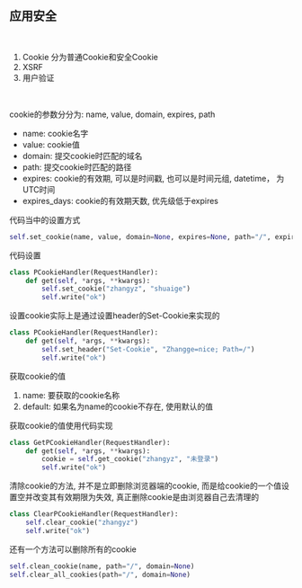 
## 应用安全

<br/>

1) Cookie 分为普通Cookie和安全Cookie
2) XSRF
3) 用户验证

<br/>

cookie的参数分分为: name, value, domain, expires, path

* name: cookie名字
* value: cookie值
* domain: 提交cookie时匹配的域名
* path: 提交cookie时匹配的路径
* expires: cookie的有效期, 可以是时间戳, 也可以是时间元组, datetime， 为UTC时间
* expires_days: cookie的有效期天数, 优先级低于expires

代码当中的设置方式

```python
self.set_cookie(name, value, domain=None, expires=None, path="/", expires_days=None, **kwargs)
```

代码设置

```python
class PCookieHandler(RequestHandler):
    def get(self, *args, **kwargs):
        self.set_cookie("zhangyz", "shuaige")
        self.write("ok")
```

设置cookie实际上是通过设置header的Set-Cookie来实现的

```python
class PCookieHandler(RequestHandler):
    def get(self, *args, **kwargs):
        self.set_header("Set-Cookie", "Zhangge=nice; Path=/")
        self.write("ok")
```


获取cookie的值

1) name: 要获取的cookie名称
2) default: 如果名为name的cookie不存在, 使用默认的值

获取cookie的值使用代码实现

```python
class GetPCookieHandler(RequestHandler):
    def get(self, *args, **kwargs):
        cookie = self.get_cookie("zhangyz", "未登录")
        self.write("ok")
```

清除cookie的方法, 并不是立即删除浏览器端的cookie, 而是给cookie的一个值设置空并改变其有效期限为失效, 真正删除cookie是由浏览器自己去清理的

```python
class ClearPCookieHandler(RequestHandler):
    self.clear_cookie("zhangyz")
    self.write("ok")
```

还有一个方法可以删除所有的cookie

```python
self.clean_cookie(name, path="/", domain=None)
self.clear_all_cookies(path="/", domain=None)
```
